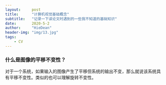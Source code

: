 ```yaml
---
layout:     post
title:      "计算机视觉基础概念"
subtitle:   "记录一下读论文时遇到的一些我不知道的基础知识"
date:       2020-5-2
author:     "HieDean"
header-img: "img/13.jpg"
tags:
    - CV
---
```

<head>
    <script src="https://cdn.mathjax.org/mathjax/latest/MathJax.js?config=TeX-AMS-MML_HTMLorMML" type="text/javascript"></script>
    <script type="text/x-mathjax-config">
        MathJax.Hub.Config({
            tex2jax: {
            skipTags: ['script', 'noscript', 'style', 'textarea', 'pre'],
            inlineMath: [['$','$']]
            }
        });
    </script>
</head>

### 什么是图像的平移不变性？
对于一个系统，如果输入的图像产生了平移但系统的输出不变，那么就说该系统具有平移不变性。类似的也可以理解旋转不变性。

